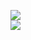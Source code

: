 [![](https://img.shields.io/badge/Made%20With-Github%20Spray-lightgrey.svg?style=for-the-badge&logo=github)](https://github.com/Annihil/github-spray#1468)  
[![](https://i.imgur.com/2DrTn0Z.gif)](https://github.com/Annihil/github-spray)